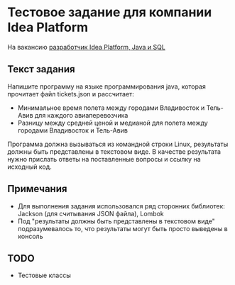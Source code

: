 # Тестовое задание для компании Idea Platform

На вакансию [разработчик Idea Platform, Java и SQL](https://career.habr.com/vacancies/1000129453)

## Текст задания

Напишите программу на языке программирования java, которая прочитает файл tickets.json и рассчитает:
- Минимальное время полета между городами Владивосток и Тель-Авив для каждого авиаперевозчика
- Разницу между средней ценой и медианой для полета между городами Владивосток и Тель-Авив

Программа должна вызываться из командной строки Linux, результаты должны быть представлены в текстовом виде.
В качестве результата нужно прислать ответы на поставленные вопросы и ссылку на исходный код.

## Примечания

- Для выполнения задания использовался ряд сторонних библиотек: Jackson (для считывания JSON файла), Lombok
- Под "результаты должны быть представлены в текстовом виде" подразумевалось то, что результаты могут быть просто выведены в консоль

## TODO

- Тестовые классы
